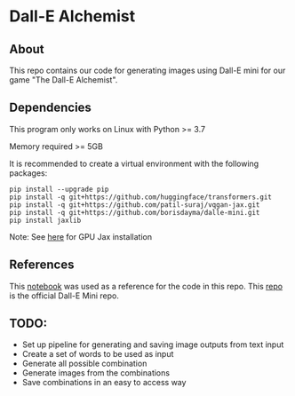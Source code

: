 # Dall-E Alchemist

## About
This repo contains our code for generating images using Dall-E mini for our game "The Dall-E Alchemist".

## Dependencies
This program only works on Linux with Python >= 3.7

Memory required >= 5GB

It is recommended to create a virtual environment with the following packages:
```
pip install --upgrade pip
pip install -q git+https://github.com/huggingface/transformers.git
pip install -q git+https://github.com/patil-suraj/vqgan-jax.git
pip install -q git+https://github.com/borisdayma/dalle-mini.git
pip install jaxlib
```
Note: See [here](https://github.com/google/jax#installation) for GPU Jax installation
## References
This [notebook](https://colab.research.google.com/github/borisdayma/dalle-mini/blob/main/tools/inference/inference_pipeline.ipynb#scrollTo=uzjAM2GBYpZX) was used as a reference for the code in this repo. This [repo](https://github.com/borisdayma/dalle-mini) is the official Dall-E Mini repo.

## TODO:
- Set up pipeline for generating and saving image outputs from text input
- Create a set of words to be used as input
- Generate all possible combination
- Generate images from the combinations
- Save combinations in an easy to access way
